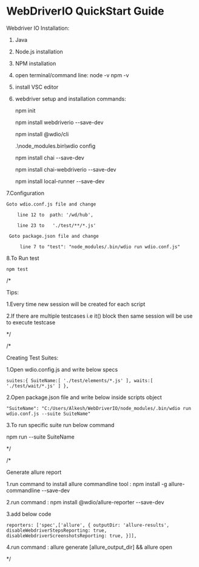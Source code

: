 # WebDriverIO QuickStart Guide

Webdriver IO Installation:

1. Java
2. Node.js installation
3. NPM installation
4. open terminal/command line:
    node -v
    npm -v

5. install VSC editor

6. webdriver setup and installation commands:

    npm init

    npm install webdriverio --save-dev

    npm install @wdio/cli

    .\node_modules\.bin\wdio config

    npm install chai --save-dev

    npm install chai-webdriverio --save-dev

    npm install local-runner --save-dev

7.Configuration

    Goto wdio.conf.js file and change 

        line 12 to  path: '/wd/hub',

        line 23 to   './test/**/*.js'

     Goto package.json file and change 

         line 7 to "test": "node_modules/.bin/wdio run wdio.conf.js"

8.To Run test

    npm test


/*

Tips:

1.Every time new session will be created for each script

2.If there are multiple testcases i.e it() block then same session will be use to execute testcase

*/


/*

Creating Test Suites:

1.Open wdio.config.js and write below specs

`suites:{
  SuiteName:[
    './test/elements/*.js'
  ],
  waits:[
    './test/wait/*.js'
  ]
},`

2.Open package.json file and write below inside scripts object

    "SuiteName": "C:/Users/Alkesh/WebDriverIO/node_modules/.bin/wdio run wdio.conf.js --suite SuiteName"

3.To run specific suite run below command

npm run --suite SuiteName

*/


/*

Generate allure report

1.run command to install allure commandline tool : npm install -g allure-commandline --save-dev

2.run command : npm install @wdio/allure-reporter --save-dev

3.add below code

`reporters: ['spec',['allure', {
        outputDir: 'allure-results',
        disableWebdriverStepsReporting: true,
        disableWebdriverScreenshotsReporting: true,
    }]],`

4.run command : allure generate [allure_output_dir] && allure open
    

*/